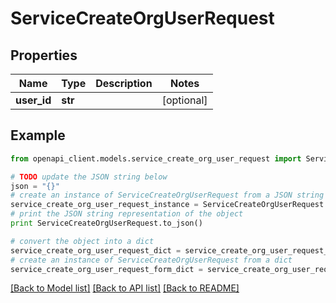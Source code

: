 # ServiceCreateOrgUserRequest


## Properties

Name | Type | Description | Notes
------------ | ------------- | ------------- | -------------
**user_id** | **str** |  | [optional] 

## Example

```python
from openapi_client.models.service_create_org_user_request import ServiceCreateOrgUserRequest

# TODO update the JSON string below
json = "{}"
# create an instance of ServiceCreateOrgUserRequest from a JSON string
service_create_org_user_request_instance = ServiceCreateOrgUserRequest.from_json(json)
# print the JSON string representation of the object
print ServiceCreateOrgUserRequest.to_json()

# convert the object into a dict
service_create_org_user_request_dict = service_create_org_user_request_instance.to_dict()
# create an instance of ServiceCreateOrgUserRequest from a dict
service_create_org_user_request_form_dict = service_create_org_user_request.from_dict(service_create_org_user_request_dict)
```
[[Back to Model list]](../README.md#documentation-for-models) [[Back to API list]](../README.md#documentation-for-api-endpoints) [[Back to README]](../README.md)


